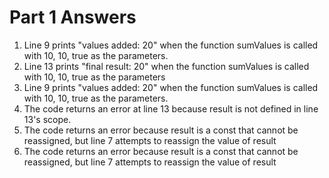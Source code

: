 # Part 1 Answers
1. Line 9 prints "values added: 20" when the function sumValues is called with 10, 10, true as the parameters.
2. Line 13 prints "final result: 20" when the function sumValues is called with 10, 10, true as the parameters
3. Line 9 prints "values added: 20" when the function sumValues is called with 10, 10, true as the parameters.
4. The code returns an error at line 13 because result is not defined in line 13's scope.
5. The code returns an error because result is a const that cannot be reassigned, but line 7 attempts to reassign the value of result
6. The code returns an error because result is a const that cannot be reassigned, but line 7 attempts to reassign the value of result